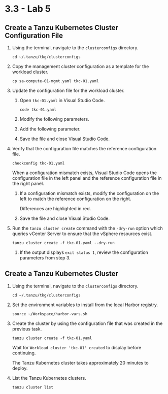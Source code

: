 # 3.3 - Lab 5

## Create a Tanzu Kubernetes Cluster Configuration File

1. Using the terminal, navigate to the `clusterconfigs` directory.

    `cd ~/.tanzu/tkg/clusterconfigs`

2. Copy the management cluster configuration as a template for the workload cluster.

    `cp sa-compute-01-mgmt.yaml tkc-01.yaml`

3. Update the configuration file for the workload cluster.
    1. Open `tkc-01.yaml` in Visual Studio Code.

        `code tkc-01.yaml`

    2. Modify the following parameters.
    3. Add the following parameter.
    4. Save the file and close Visual Studio Code.
4. Verify that the configuration file matches the reference configuration file.

    `checkconfig tkc-01.yaml`

    When a configuration mismatch exists, Visual Studio Code opens the configuration file in the left panel and the reference configuration file in the right panel.

    1. If a configuration mismatch exists, modify the configuration on the left to match the reference configuration on the right.

        Differences are highlighted in red.

    2. Save the file and close Visual Studio Code.
5. Run the `tanzu cluster create` command with the `-dry-run` option which queries vCenter Server to ensure that the vSphere resources exist.

    `tanzu cluster create -f tkc-01.yaml --dry-run`

    1. If the output displays `exit status 1`, review the configuration parameters from step 3.

## Create a Tanzu Kubernetes Cluster

1. Using the terminal, navigate to the `clusterconfigs` directory.

    `cd ~/.tanzu/tkg/clusterconfigs`

2. Set the environment variables to install from the local Harbor registry.

    `source ~/Workspace/harbor-vars.sh`

3. Create the cluster by using the configuration file that was created in the previous task.

    `tanzu cluster create -f tkc-01.yaml`

    Wait for `Workload cluster 'tkc-01' created` to display before continuing.

    The Tanzu Kubernetes cluster takes approximately 20 minutes to deploy.

4. List the Tanzu Kubernetes clusters.

    `tanzu cluster list`
